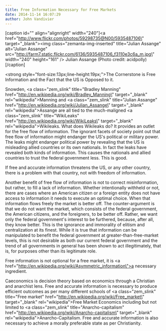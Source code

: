 ```yaml
---
title: Free Information Necessary for Free Markets
date: 2014-11-14 16:07:29
author: John Vandivier
---
```




[caption id=\"\" align=\"alignright\" width=\"240\"]<a href=\"http://www.flickr.com/photos/59298735@N00/5935487106\" target=\"_blank\"><img class=\"zemanta-img-inserted\" title=\"Julian Assange\" alt=\"Julian Assange\" src=\"http://farm7.static.flickr.com/6136/5935487106_f3110e3c6a_m.jpg\" width=\"240\" height=\"161\" /></a> Julian Assange (Photo credit: acidpolly)[/caption]

<strong style=\"font-size:13px;line-height:19px;\">The Cornerstone is Free Information and the Fact that the US is Opposed to it.</strong>

Snowden, <a class=\"zem_slink\" title=\"Bradley Manning\" href=\"http://en.wikipedia.org/wiki/Bradley_Manning\" target=\"_blank\" rel=\"wikipedia\">Manning</a> and <a class=\"zem_slink\" title=\"Julian Assange\" href=\"http://en.wikipedia.org/wiki/Julian_Assange\" target=\"_blank\" rel=\"wikipedia\">Assange</a> are all tied to the much-maligned <a class=\"zem_slink\" title=\"WikiLeaks\" href=\"http://en.wikipedia.org/wiki/WikiLeaks\" target=\"_blank\" rel=\"wikipedia\">Wikileaks</a>. What does Wikileaks do? It provides an outlet for the free flow of information. The ignorant facets of society point out that free flow of information might endanger the US's political or military power. The leaks might endanger political power by revealing that the US is misleading allied countries or its own nationals. In fact the leaks have revealed both kinds of information. This causes the nationals and allied countries to trust the federal government less. This is good.

If free and accurate information threatens the US, or any other country, there is a problem with that country, not with freedom of information.

Another benefit of free flow of information is not to correct misinformation, but rather, to fill a lack of information. Whether intentionally withheld or not, there are cases where an American citizen or a foreign entity does not have access to information it needs to execute an optimal choice. When that information flows freely the market is better off. The counter-argument is that we do not want the market, which consists of the federal government, the American citizens, and the foreigners, to be better off. Rather, we want only the federal government's interest to be furthered, because, after all, they know better. This is the ignorance and immorality of elitism and centralization at its finest. While it is true that information can be manipulated to benefit the federal government at greater-than-free-market levels, this is not desirable as both our current federal government and the trend of all governments in general has been shown to act illegitimately, that is, for purposes other than its legitimate role.

Free information is not optional for a free market, it is <a href=\"http://en.wikipedia.org/wiki/Asymmetric_information\">a necessary ingredient</a>.

Caeconomics is decision theory based on economics through a Christian and anarchist lens. Free and accurate information is necessary to produce efficient outcomes as per many different schools of <a class=\"zem_slink\" title=\"Free market\" href=\"http://en.wikipedia.org/wiki/Free_market\" target=\"_blank\" rel=\"wikipedia\">Free Market Economics</a> including but not limited to <a class=\"zem_slink\" title=\"Anarcho-capitalism\" href=\"http://en.wikipedia.org/wiki/Anarcho-capitalism\" target=\"_blank\" rel=\"wikipedia\">Anarcho-Capitalism</a>. Free and accurate information is also necessary to achieve a morally preferable state as per Christianity.